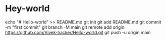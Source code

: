 # Hey-world
echo "# Hello-world" >> README.md git init git add README.md git commit -m "first commit" git branch -M main git remote add origin https://github.com/Vivek-hacker/Hello-world.git git push -u origin main
